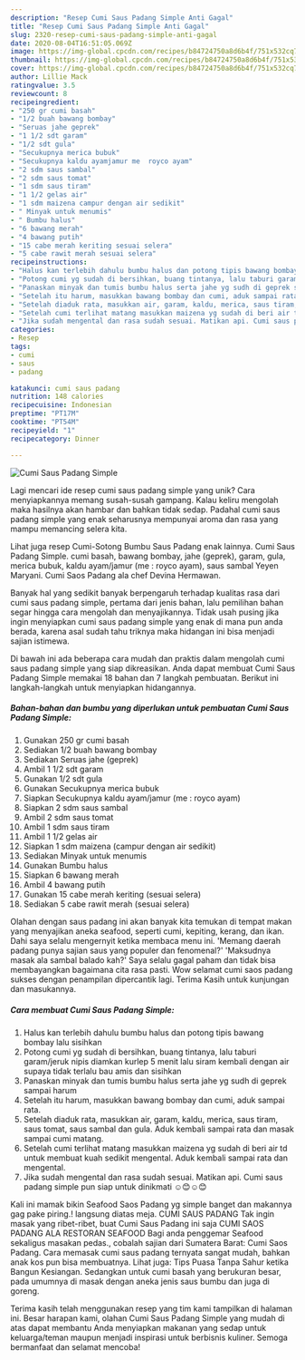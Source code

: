 ```yaml
---
description: "Resep Cumi Saus Padang Simple Anti Gagal"
title: "Resep Cumi Saus Padang Simple Anti Gagal"
slug: 2320-resep-cumi-saus-padang-simple-anti-gagal
date: 2020-08-04T16:51:05.069Z
image: https://img-global.cpcdn.com/recipes/b84724750a8d6b4f/751x532cq70/cumi-saus-padang-simple-foto-resep-utama.jpg
thumbnail: https://img-global.cpcdn.com/recipes/b84724750a8d6b4f/751x532cq70/cumi-saus-padang-simple-foto-resep-utama.jpg
cover: https://img-global.cpcdn.com/recipes/b84724750a8d6b4f/751x532cq70/cumi-saus-padang-simple-foto-resep-utama.jpg
author: Lillie Mack
ratingvalue: 3.5
reviewcount: 8
recipeingredient:
- "250 gr cumi basah"
- "1/2 buah bawang bombay"
- "Seruas jahe geprek"
- "1 1/2 sdt garam"
- "1/2 sdt gula"
- "Secukupnya merica bubuk"
- "Secukupnya kaldu ayamjamur me  royco ayam"
- "2 sdm saus sambal"
- "2 sdm saus tomat"
- "1 sdm saus tiram"
- "1 1/2 gelas air"
- "1 sdm maizena campur dengan air sedikit"
- " Minyak untuk menumis"
- " Bumbu halus"
- "6 bawang merah"
- "4 bawang putih"
- "15 cabe merah keriting sesuai selera"
- "5 cabe rawit merah sesuai selera"
recipeinstructions:
- "Halus kan terlebih dahulu bumbu halus dan potong tipis bawang bombay lalu sisihkan"
- "Potong cumi yg sudah di bersihkan, buang tintanya, lalu taburi garam/jeruk nipis diamkan kurlep 5 menit lalu siram kembali dengan air supaya tidak terlalu bau amis dan sisihkan"
- "Panaskan minyak dan tumis bumbu halus serta jahe yg sudh di geprek sampai harum"
- "Setelah itu harum, masukkan bawang bombay dan cumi, aduk sampai rata."
- "Setelah diaduk rata, masukkan air, garam, kaldu, merica, saus tiram, saus tomat, saus sambal dan gula. Aduk kembali sampai rata dan masak sampai cumi matang."
- "Setelah cumi terlihat matang masukkan maizena yg sudah di beri air td untuk membuat kuah sedikit mengental. Aduk kembali sampai rata dan mengental."
- "Jika sudah mengental dan rasa sudah sesuai. Matikan api. Cumi saus padang simple pun siap untuk dinikmati ☺️😊☺️😊"
categories:
- Resep
tags:
- cumi
- saus
- padang

katakunci: cumi saus padang 
nutrition: 148 calories
recipecuisine: Indonesian
preptime: "PT17M"
cooktime: "PT54M"
recipeyield: "1"
recipecategory: Dinner

---
```



![Cumi Saus Padang Simple](https://img-global.cpcdn.com/recipes/b84724750a8d6b4f/751x532cq70/cumi-saus-padang-simple-foto-resep-utama.jpg)

Lagi mencari ide resep cumi saus padang simple yang unik? Cara menyiapkannya memang susah-susah gampang. Kalau keliru mengolah maka hasilnya akan hambar dan bahkan tidak sedap. Padahal cumi saus padang simple yang enak seharusnya mempunyai aroma dan rasa yang mampu memancing selera kita.

Lihat juga resep Cumi-Sotong Bumbu Saus Padang enak lainnya. Cumi Saus Padang Simple. cumi basah, bawang bombay, jahe (geprek), garam, gula, merica bubuk, kaldu ayam/jamur (me : royco ayam), saus sambal Yeyen Maryani. Cumi Saos Padang ala chef Devina Hermawan.

Banyak hal yang sedikit banyak berpengaruh terhadap kualitas rasa dari cumi saus padang simple, pertama dari jenis bahan, lalu pemilihan bahan segar hingga cara mengolah dan menyajikannya. Tidak usah pusing jika ingin menyiapkan cumi saus padang simple yang enak di mana pun anda berada, karena asal sudah tahu triknya maka hidangan ini bisa menjadi sajian istimewa.


Di bawah ini ada beberapa cara mudah dan praktis dalam mengolah cumi saus padang simple yang siap dikreasikan. Anda dapat membuat Cumi Saus Padang Simple memakai 18 bahan dan 7 langkah pembuatan. Berikut ini langkah-langkah untuk menyiapkan hidangannya.

<!--inarticleads1-->

##### Bahan-bahan dan bumbu yang diperlukan untuk pembuatan Cumi Saus Padang Simple:

1. Gunakan 250 gr cumi basah
1. Sediakan 1/2 buah bawang bombay
1. Sediakan Seruas jahe (geprek)
1. Ambil 1 1/2 sdt garam
1. Gunakan 1/2 sdt gula
1. Gunakan Secukupnya merica bubuk
1. Siapkan Secukupnya kaldu ayam/jamur (me : royco ayam)
1. Siapkan 2 sdm saus sambal
1. Ambil 2 sdm saus tomat
1. Ambil 1 sdm saus tiram
1. Ambil 1 1/2 gelas air
1. Siapkan 1 sdm maizena (campur dengan air sedikit)
1. Sediakan  Minyak untuk menumis
1. Gunakan  Bumbu halus
1. Siapkan 6 bawang merah
1. Ambil 4 bawang putih
1. Gunakan 15 cabe merah keriting (sesuai selera)
1. Sediakan 5 cabe rawit merah (sesuai selera)


Olahan dengan saus padang ini akan banyak kita temukan di tempat makan yang menyajikan aneka seafood, seperti cumi, kepiting, kerang, dan ikan. Dahi saya selalu mengernyit ketika membaca menu ini. &#39;Memang daerah padang punya sajian saus yang populer dan fenomenal?&#39; &#39;Maksudnya masak ala sambal balado kah?&#39; Saya selalu gagal paham dan tidak bisa membayangkan bagaimana cita rasa pasti. Wow selamat cumi saos padang sukses dengan penampilan dipercantik lagi. Terima Kasih untuk kunjungan dan masukannya. 

<!--inarticleads2-->

##### Cara membuat Cumi Saus Padang Simple:

1. Halus kan terlebih dahulu bumbu halus dan potong tipis bawang bombay lalu sisihkan
1. Potong cumi yg sudah di bersihkan, buang tintanya, lalu taburi garam/jeruk nipis diamkan kurlep 5 menit lalu siram kembali dengan air supaya tidak terlalu bau amis dan sisihkan
1. Panaskan minyak dan tumis bumbu halus serta jahe yg sudh di geprek sampai harum
1. Setelah itu harum, masukkan bawang bombay dan cumi, aduk sampai rata.
1. Setelah diaduk rata, masukkan air, garam, kaldu, merica, saus tiram, saus tomat, saus sambal dan gula. Aduk kembali sampai rata dan masak sampai cumi matang.
1. Setelah cumi terlihat matang masukkan maizena yg sudah di beri air td untuk membuat kuah sedikit mengental. Aduk kembali sampai rata dan mengental.
1. Jika sudah mengental dan rasa sudah sesuai. Matikan api. Cumi saus padang simple pun siap untuk dinikmati ☺️😊☺️😊


Kali ini mamak bikin Seafood Saos Padang yg simple banget dan makannya gag pake piring.! langsung diatas meja. CUMI SAUS PADANG Tak ingin masak yang ribet-ribet, buat Cumi Saus Padang ini saja CUMI SAOS PADANG ALA RESTORAN SEAFOOD Bagi anda penggemar Seafood sekaligus masakan pedas., cobalah sajian dari Sumatera Barat: Cumi Saos Padang. Cara memasak cumi saus padang ternyata sangat mudah, bahkan anak kos pun bisa membuatnya. Lihat juga: Tips Puasa Tanpa Sahur ketika Bangun Kesiangan. Sedangkan untuk cumi basah yang berukuran besar, pada umumnya di masak dengan aneka jenis saus bumbu dan juga di goreng. 

Terima kasih telah menggunakan resep yang tim kami tampilkan di halaman ini. Besar harapan kami, olahan Cumi Saus Padang Simple yang mudah di atas dapat membantu Anda menyiapkan makanan yang sedap untuk keluarga/teman maupun menjadi inspirasi untuk berbisnis kuliner. Semoga bermanfaat dan selamat mencoba!
